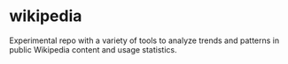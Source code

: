 # wikipedia
Experimental repo with a variety of tools to analyze trends and patterns in public Wikipedia content and usage statistics.
